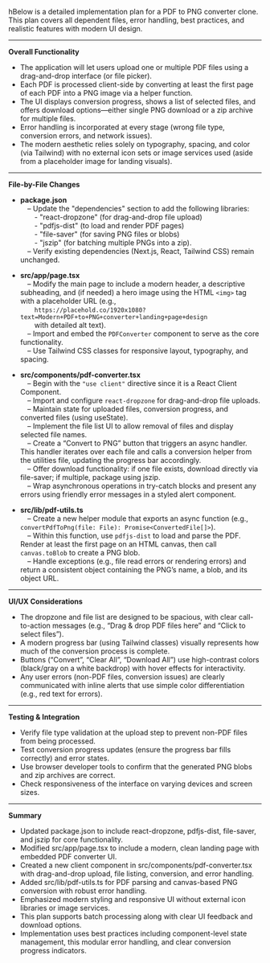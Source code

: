 hBelow is a detailed implementation plan for a PDF to PNG converter clone. This plan covers all dependent files, error handling, best practices, and realistic features with modern UI design.

---

**Overall Functionality**

- The application will let users upload one or multiple PDF files using a drag-and-drop interface (or file picker).  
- Each PDF is processed client-side by converting at least the first page of each PDF into a PNG image via a helper function.  
- The UI displays conversion progress, shows a list of selected files, and offers download options—either single PNG download or a zip archive for multiple files.  
- Error handling is incorporated at every stage (wrong file type, conversion errors, and network issues).  
- The modern aesthetic relies solely on typography, spacing, and color (via Tailwind) with no external icon sets or image services used (aside from a placeholder image for landing visuals).

---

**File-by-File Changes**

- **package.json**  
 – Update the "dependencies" section to add the following libraries:  
  - "react-dropzone" (for drag-and-drop file upload)  
  - "pdfjs-dist" (to load and render PDF pages)  
  - "file-saver" (for saving PNG files or blobs)  
  - "jszip" (for batching multiple PNGs into a zip).  
 – Verify existing dependencies (Next.js, React, Tailwind CSS) remain unchanged.

- **src/app/page.tsx**  
 – Modify the main page to include a modern header, a descriptive subheading, and (if needed) a hero image using the HTML `<img>` tag with a placeholder URL (e.g.,  
  `https://placehold.co/1920x1080?text=Modern+PDF+to+PNG+converter+landing+page+design`  
  with detailed alt text).  
 – Import and embed the `PDFConverter` component to serve as the core functionality.  
 – Use Tailwind CSS classes for responsive layout, typography, and spacing.

- **src/components/pdf-converter.tsx**  
 – Begin with the `"use client"` directive since it is a React Client Component.  
 – Import and configure `react-dropzone` for drag-and-drop file uploads.  
 – Maintain state for uploaded files, conversion progress, and converted files (using useState).  
 – Implement the file list UI to allow removal of files and display selected file names.  
 – Create a “Convert to PNG” button that triggers an async handler. This handler iterates over each file and calls a conversion helper from the utilities file, updating the progress bar accordingly.  
 – Offer download functionality: if one file exists, download directly via file-saver; if multiple, package using jszip.  
 – Wrap asynchronous operations in try-catch blocks and present any errors using friendly error messages in a styled alert component.

- **src/lib/pdf-utils.ts**  
 – Create a new helper module that exports an async function (e.g., `convertPdfToPng(file: File): Promise<ConvertedFile[]>`).  
 – Within this function, use `pdfjs-dist` to load and parse the PDF. Render at least the first page on an HTML canvas, then call `canvas.toBlob` to create a PNG blob.  
 – Handle exceptions (e.g., file read errors or rendering errors) and return a consistent object containing the PNG’s name, a blob, and its object URL.

---

**UI/UX Considerations**

- The dropzone and file list are designed to be spacious, with clear call-to-action messages (e.g., “Drag & drop PDF files here” and “Click to select files”).  
- A modern progress bar (using Tailwind classes) visually represents how much of the conversion process is complete.  
- Buttons (“Convert”, “Clear All”, “Download All”) use high-contrast colors (black/gray on a white backdrop) with hover effects for interactivity.  
- Any user errors (non-PDF files, conversion issues) are clearly communicated with inline alerts that use simple color differentiation (e.g., red text for errors).

---

**Testing & Integration**

- Verify file type validation at the upload step to prevent non-PDF files from being processed.  
- Test conversion progress updates (ensure the progress bar fills correctly) and error states.  
- Use browser developer tools to confirm that the generated PNG blobs and zip archives are correct.  
- Check responsiveness of the interface on varying devices and screen sizes.

---

**Summary**

- Updated package.json to include react-dropzone, pdfjs-dist, file-saver, and jszip for core functionality.  
- Modified src/app/page.tsx to include a modern, clean landing page with embedded PDF converter UI.  
- Created a new client component in src/components/pdf-converter.tsx with drag-and-drop upload, file listing, conversion, and error handling.  
- Added src/lib/pdf-utils.ts for PDF parsing and canvas-based PNG conversion with robust error handling.  
- Emphasized modern styling and responsive UI without external icon libraries or image services.  
- This plan supports batch processing along with clear UI feedback and download options.  
- Implementation uses best practices including component-level state management, this modular error handling, and clear conversion progress indicators.
